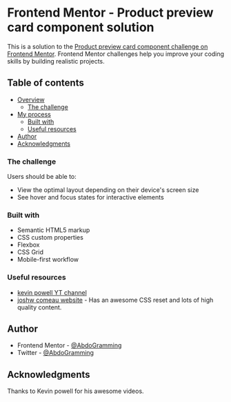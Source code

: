 # Frontend Mentor - Product preview card component solution

This is a solution to the [Product preview card component challenge on Frontend Mentor](https://www.frontendmentor.io/challenges/product-preview-card-component-GO7UmttRfa). Frontend Mentor challenges help you improve your coding skills by building realistic projects. 

## Table of contents

- [Overview](#overview)
  - [The challenge](#the-challenge)
- [My process](#my-process)
  - [Built with](#built-with)
  - [Useful resources](#useful-resources)
- [Author](#author)
- [Acknowledgments](#acknowledgments)
### The challenge

Users should be able to:

- View the optimal layout depending on their device's screen size
- See hover and focus states for interactive elements

### Built with

- Semantic HTML5 markup
- CSS custom properties
- Flexbox
- CSS Grid
- Mobile-first workflow

### Useful resources

- [kevin powell YT channel](https://www.youtube.com/@KevinPowell) 
- [joshw comeau website](https://www.joshwcomeau.com/css/custom-css-reset/) - Has an awesome CSS reset and lots of high quality content.


## Author

- Frontend Mentor - [@AbdoGramming](https://www.frontendmentor.io/profile/AbdoGramming)
- Twitter - [@AbdoGramming](https://twitter.com/AbdoGramming)

## Acknowledgments

Thanks to Kevin powell for his awesome videos. 
